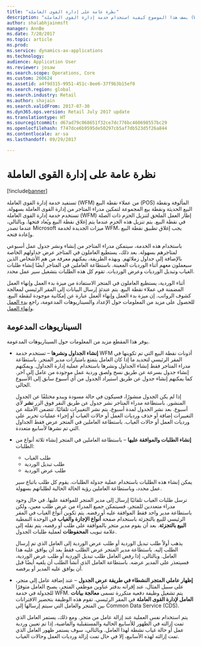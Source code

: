 ```yaml
---
title: "نظرة عامة على إدارة القوى العاملة"
description: "يصف هذا الموضوع كيفية استخدام خدمة إدارة القوى العاملة‬ (WFM) للاستفادة من عملاء نقطة البيع (POS) المألوفة ونقطة البيع الحديثة ونقطة بيع المجموعة، لتمكين مدراء المتاجر من إدارة القوى العاملة بسهولة."
author: shalabhjainmsft
manager: AnnBe
ms.date: 7/20/2017
ms.topic: article
ms.prod: 
ms.service: dynamics-ax-applications
ms.technology: 
audience: Application User
ms.reviewer: josaw
ms.search.scope: Operations, Core
ms.custom: 260624
ms.assetid: a4f9d315-9951-451c-8ee6-37f9b3b15ef0
ms.search.region: global
ms.search.industry: Retail
ms.author: shajain
ms.search.validFrom: 2017-07-30
ms.dyn365.ops.version: Retail July 2017 update
ms.translationtype: HT
ms.sourcegitcommit: d67ad79c068651f32ce7dc776bc460698557bc29
ms.openlocfilehash: f747dce6b9595de50297cb5af7db523d5f26a844
ms.contentlocale: ar-sa
ms.lasthandoff: 09/29/2017

---
```


# <a name="workforce-management-overview"></a>نظرة عامة على إدارة القوى العاملة

[!include[banner](includes/banner.md)]
    
تستفيد خدمة إدارة القوى العاملة‬ (WFM) من عملاء نقطة البيع (POS) المألوفة ونقطة البيع الحديثة ونقطة بيع المجموعة لتمكين مدراء المتاجر من إدارة القوى العاملة بسهولة. تستخدم خدمة إدارة القوى العاملة‬ (WFM) إطار العمل الملحق لتنزيل الحزم ذات الصلة في نقطة البيع. يتم تنزيل هذه الحزم عندما يتم إغلاق نقطة البيع ويُعاد فتحها. وبالتالي، عندما تصدر Microsoft ميزات الجديدة لخدمة WFM، يجب إغلاق تطبيق نقطة البيع وإعادة فتحه.

باستخدام هذه الخدمة، سيتمكن مدراء المتاجر من إنشاء ونشر جدول عمل أسبوعي لمتاجرهم بسهولة. بعد ذلك، يستطيع العاملون في المتاجر عرض جداولهم الخاصة بالإضافة إلى جداول زملائهم. وبهذه الطريقة، يمكنهم معرفة من هم الأشخاص الذين سيعملون معهم أثناء الورديات المعينة. باستطاعة العاملين في المتاجر أيضًا إنشاء طلبات الغياب وتبديل الورديات وعرض الورديات. تقوم كل هذه الطلبات بتشغيل سير عمل محدد.

أثناء الوردية، يستطيع العاملون في المتجر الاستفادة من ميزة بدء العمل وإنهاء العمل المضمنة في عملاء نقطة البيع. يتم عندئذٍ إرسال البيانات إلى المقر الرئيسي لمعالجة كشوف الرواتب. إن ميزة بدء العمل وإنهاء العمل عبارة عن إمكانية موجودة لنقطة البيع. للحصول على مزيد من المعلومات حول الإعداد والسيناريوهات المدعومة، راجع [بدء العمل وإنهاء العمل](retail-time-attendance.md).

## <a name="supported-scenarios"></a>السيناريوهات المدعومة
يوفر هذا المقطع مزيد من المعلومات حول السيناريوهات المدعومة.

- **إنشاء الجداول ونشرها** – تستخدم خدمة WFM أذونات نقطة البيع التي تم تكوينها في المقر الرئيسي لتحديد ما إذا كان العامل يتمتع بامتيازات مدير المتجر. باستطاعة مدراء المتاجر فقط إنشاء الجداول ونشرها باستخدام عملية إدارة الجداول‬. ويمكنهم إنشاء جدول بسرعة عن طريق نسخ ولصق وردية عمل موجودة من عامل إلى آخر. كما يمكنهم إنشاء جدول عن طريق استيراد الجدول من أي أسبوع سابق إلى الأسبوع الحالي.

    إذا لم يكن الجدول منشورًا، فسيكون في حالة مسودة ويبدو مختلفًا عن الجدول المنشور. باستطاعة مدراء المتاجر نشر جدول عن طريق النقر فوق الزر **نشر** لأي أسبوع. بعد نشر الجدول لمدة أسبوع، يتم نشر التغييرات تلقائيًا. تتضمن الأمثلة عن التغييرات إضافة أو حذف ورديات العمل أو حالات الغياب أو إجراء عمليات تحرير على ورديات العمل أو حالات الغياب. باستطاعة العاملين في المتجر عرض فقط الجداول التي تم نشرها لأسابيع متعددة.
    
- **إنشاء الطلبات والموافقة عليها** – باستطاعة العاملين في المتجر إنشاء ثلاثة أنواع من الطلبات:

    - طلب الغياب
    - طلب تبديل الوردية
    - طلب عرض الوردية

    يمكن إنشاء هذه الطلبات باستخدام عملية جدولة الطلبات. يقوم كل طلب باتباع سير عمل محدد، وباستطاعة العاملين رؤية الحالة الحالية لطلباتهم بسهولة.
    
    ترسل طلبات الغياب تلقائيًا إرسال إلى مدير المتجر للموافقة عليها. في حال وجود مدراء متعددين للمتجر، فسيتمكن جميع المدراء من عرض طلب معين، ولكن باستطاعة مدير واحد فقط الموافقة عليه أو رفضه. يتم تكوين أنواع الغياب في المقر الرئيسي للبيع بالتجزئة باستخدام صفحة **أنواع الإجازة والغياب‬** في الوحدة النمطية **البيع بالتجزئة**. بعد أن يقوم مدير متجر بالموافقة على طلب أو رفضه، يتم نقله إلى علامة تبويب **المحفوظات‬** لعملية طلبات الجدول.
    
    يذهب أولاً طلب تبديل الوردية أو طلب عرض الوردية إلى العامل الذي تم إرسال الطلب إليه. باستطاعة مدير المتجر عرض الطلب فقط بعد أن يوافق عليه هذا العامل. وبالتالي، إذا رفض العامل طلب تبديل الوردية أو طلب عرض الوردية، فسيتعذر على المدير عرضه. باستطاعة العامل الذي أنشأ الطلب أن يلغيه أيضًا قبل أن يوافق عليه المدير أو يرفضه.

- **إظهار عاملي المتجر النشطاء في طريقة عرض الجدول** – عند إضافة عامل إلى متجر، على سبيل المثال، عند إقرانه بدفتر عناوين موظفي المتجر، يصبح العامل متوفرًا للجدولة في خدمة WFM. يتم تشغيل وظيفة دفعية متكررة تسمى **معالجة بيانات العامل لإدارة القوى العاملة‬** في المقر الرئيسي. تقوم هذه الوظيفة بتحضير الاقترانات بين المتجر والعامل التي سيتم إرسالها إلى Common Data Service (CDS).

    يتم استخدام نفس العملية عند إزالة عامل من متجر. ومع ذلك، يستمر العامل الذي تمت إزالته في الظهور للأسابيع الحالية والمستقبلية والماضية، إذا تم تعيين وردية عمل أو حالة غياب نشطة لهذا العامل. وبالتالي، سوف يستمر ظهور العامل الذي تمت إزالته لهذه الأسابيع، إلا في حال تمت إزالة ورديات العمل وحالات الغياب.

